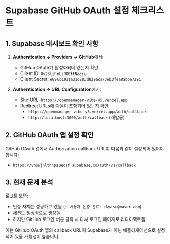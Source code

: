# Supabase GitHub OAuth 설정 체크리스트

## 1. Supabase 대시보드 확인 사항

1. **Authentication → Providers → GitHub**에서:
   - GitHub OAuth가 활성화되어 있는지 확인
   - Client ID: `Ov23liFnUsRO0ttNegju`
   - Client Secret: `e696b1911a31d283d829aca73eb3fea8abbe7291`

2. **Authentication → URL Configuration**에서:
   - Site URL: `https://openmanager-vibe-v5.vercel.app`
   - Redirect URLs에 다음이 포함되어 있는지 확인:
     - `https://openmanager-vibe-v5.vercel.app/auth/callback`
     - `http://localhost:3000/auth/callback` (개발용)

## 2. GitHub OAuth 앱 설정 확인

GitHub OAuth 앱에서 Authorization callback URL이 다음과 같이 설정되어 있어야 합니다:
- `https://vnswjnltnhpsueosf.supabase.co/auth/v1/callback`

## 3. 현재 문제 분석

로그를 보면:
- 인증 자체는 성공하고 있음 (`✅ 사용자 인증 완료: skyasu@naver.com`)
- 세션도 정상적으로 생성됨
- 하지만 GitHub 로그인 버튼 클릭 시 다시 로그인 페이지로 리다이렉트됨

이는 GitHub OAuth 앱의 callback URL이 Supabase가 아닌 애플리케이션으로 설정되어 있을 가능성이 높습니다.